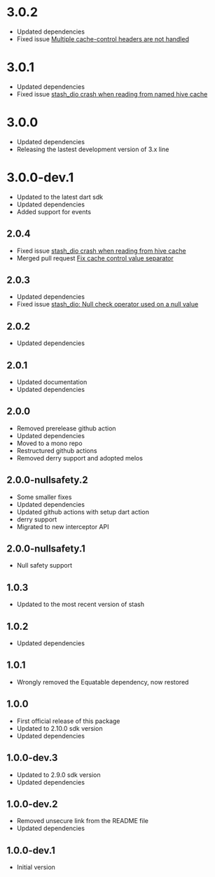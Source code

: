 # 3.0.2

- Updated dependencies
- Fixed issue [Multiple cache-control headers are not handled](https://github.com/ivoleitao/stash/issues/14)

# 3.0.1

- Updated dependencies
- Fixed issue [stash_dio crash when reading from named hive cache](https://github.com/ivoleitao/stash/issues/13)

# 3.0.0

- Updated dependencies
- Releasing the lastest development version of 3.x line

# 3.0.0-dev.1

- Updated to the latest dart sdk
- Updated dependencies
- Added support for events

## 2.0.4

- Fixed issue [stash_dio crash when reading from hive cache](https://github.com/ivoleitao/stash/issues/9)
- Merged pull request [Fix cache control value separator](https://github.com/ivoleitao/stash/pull/10)

## 2.0.3

- Updated dependencies
- Fixed issue [stash_dio: Null check operator used on a null value](https://github.com/ivoleitao/stash/issues/8)

## 2.0.2

- Updated dependencies

## 2.0.1

- Updated documentation
- Updated dependencies

## 2.0.0

- Removed prerelease github action
- Updated dependencies
- Moved to a mono repo
- Restructured github actions
- Removed derry support and adopted melos

## 2.0.0-nullsafety.2

- Some smaller fixes
- Updated dependencies
- Updated github actions with setup dart action
- derry support
- Migrated to new interceptor API

## 2.0.0-nullsafety.1

- Null safety support

## 1.0.3

- Updated to the most recent version of stash

## 1.0.2

- Updated dependencies

## 1.0.1

- Wrongly removed the Equatable dependency, now restored

## 1.0.0

- First official release of this package
- Updated to 2.10.0 sdk version
- Updated dependencies

## 1.0.0-dev.3

- Updated to 2.9.0 sdk version
- Updated dependencies

## 1.0.0-dev.2

- Removed unsecure link from the README file
- Updated dependencies

## 1.0.0-dev.1

- Initial version
